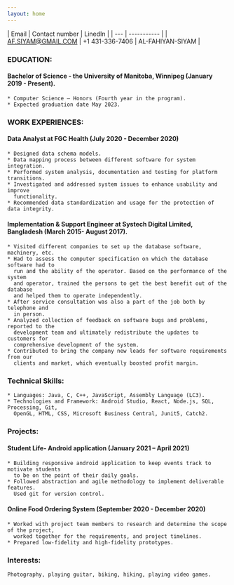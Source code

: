 ```yaml
---
layout: home
---
```



| Email | Contact number | LinedIn |
| --- | ----------- |
| AF.SIYAM@GMAIL.COM | +1 431-336-7406 |  AL-FAHIYAN-SIYAM  | 


### **EDUCATION:**
#### **Bachelor of Science - the University of Manitoba, Winnipeg (January 2019 - Present).**
	* Computer Science – Honors (Fourth year in the program).
	* Expected graduation date May 2023.


### **WORK EXPERIENCES:** 
####	**Data Analyst at FGC Health (July 2020 - December 2020)**
	* Designed data schema models. 	
	* Data mapping process between different software for system integration.	
	* Performed system analysis, documentation and testing for platform transitions. 
	* Investigated and addressed system issues to enhance usability and improve 
	  functionality.
	* Recommended data standardization and usage for the protection of data integrity.

#### **Implementation & Support Engineer at Systech Digital Limited, Bangladesh (March 2015- August 2017).** 
	* Visited different companies to set up the database software, machinery, etc.
	* Had to assess the computer specification on which the database software had to 
	  run and the ability of the operator. Based on the performance of the system 
	  and operator, trained the persons to get the best benefit out of the database 
	  and helped them to operate independently.
	* After service consultation was also a part of the job both by telephone and 
	  in person.
	* Analyzed collection of feedback on software bugs and problems, reported to the 
	  development team and ultimately redistribute the updates to customers for 
	  comprehensive development of the system. 
	* Contributed to bring the company new leads for software requirements from our 
	  clients and market, which eventually boosted profit margin.

### **Technical Skills:**
	* Languages: Java, C, C++, JavaScript, Assembly Language (LC3).
	* Technologies and Framework: Android Studio, React, Node.js, SQL, Processing, Git, 
	  OpenGL, HTML, CSS, Microsoft Business Central, Junit5, Catch2.

### **Projects:**	
#### **Student Life- Android application (January 2021 – April 2021)**
	* Building responsive android application to keep events track to motivate students 
	  to be on the point of their daily goals.
	* Followed abstraction and agile methodology to implement deliverable features. 
	  Used git for version control. 

#### **Online Food Ordering System (September 2020 - December 2020)**
	* Worked with project team members to research and determine the scope of the project,
	  worked together for the requirements, and project timelines.
	* Prepared low-fidelity and high-fidelity prototypes. 

### **Interests:**	
	Photography, playing guitar, biking, hiking, playing video games.
